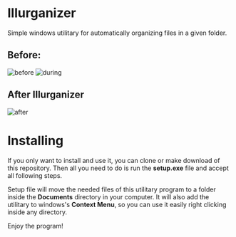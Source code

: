 # Illurganizer
Simple windows utilitary for automatically organizing files in a given folder.

## Before:
![before](https://user-images.githubusercontent.com/29918030/111720130-0fd58980-883c-11eb-9272-4990daca92eb.png)
![during](https://user-images.githubusercontent.com/29918030/111720203-2f6cb200-883c-11eb-911f-f3acf658c22a.png)
## After Illurganizer
![after](https://user-images.githubusercontent.com/29918030/111720297-575c1580-883c-11eb-9f05-bb7848b5625f.png)

# Installing
If you only want to install and use it, you can clone or make download of this repository. Then all you need to do is run the **setup.exe** file and accept all following steps.

Setup file will move the needed files of this utilitary program to a folder inside the **Documents** directory in your computer. It will also add the utilitary to windows's **Context Menu**, so you can use it easily right clicking inside any directory.

Enjoy the program!
